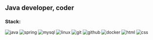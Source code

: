 <!--### Hi there 👋-->

<!--
**romanyukalexandr84/romanyukalexandr84** is a ✨ _special_ ✨ repository because its `README.md` (this file) appears on your GitHub profile.

Here are some ideas to get you started:

- 🔭 I’m currently working on ...
- 🌱 I’m currently learning ...
- 👯 I’m looking to collaborate on ...
- 🤔 I’m looking for help with ...
- 💬 Ask me about ...
- 📫 How to reach me: ...
- 😄 Pronouns: ...
- ⚡ Fun fact: ...
-->
## Java developer, coder

### Stack:

![java](https://img.shields.io/badge/java-red.svg?&style=for-the-badge&logo=java&logoColor=white)
![spring](https://img.shields.io/badge/spring-darkgreen.svg?&style=for-the-badge&logo=spring&logoColor=white)
![mysql](https://img.shields.io/badge/mysql-blue.svg?&style=for-the-badge&logo=mysql&logoColor=white)
![linux](https://img.shields.io/badge/linux-orange.svg?&style=for-the-badge&logo=linux&logoColor=white)
![git](https://img.shields.io/badge/git%20-purple.svg?&style=for-the-badge&logo=git&logoColor=white) 
![github](https://img.shields.io/badge/github%20-grey.svg?&style=for-the-badge&logo=github&logoColor=white) 
![docker](https://img.shields.io/badge/docker-blue.svg?&style=for-the-badge&logo=docker&logoColor=white)
![html](https://img.shields.io/badge/html%20-brown.svg?&style=for-the-badge&logo=html5&logoColor=white)
![css](https://img.shields.io/badge/css%20-green.svg?&style=for-the-badge&logo=css3&logoColor=white) 
